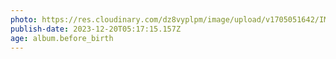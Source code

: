 ```yaml
---
photo: https://res.cloudinary.com/dz8vyplpm/image/upload/v1705051642/IMG_8117_yrsrzx.jpg
publish-date: 2023-12-20T05:17:15.157Z
age: album.before_birth
---
```

